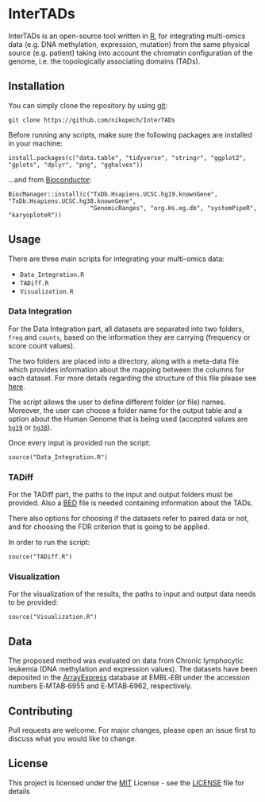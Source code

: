 # InterTADs

InterTADs is an open-source tool written in [R](https://www.r-project.org/), for integrating multi-omics data (e.g. DNA methylation, expression, mutation) from the same physical source (e.g. patient) taking into account the chromatin configuration of the genome, i.e. the topologically associating domains (TADs).

## Installation

You can simply clone the repository by using [git](https://git-scm.com/):

```
git clone https://github.com/nikopech/InterTADs
```

Before running any scripts, make sure the following packages are installed in your machine:
```
install.packages(c("data.table", "tidyverse", "stringr", "ggplot2", "gplots", "dplyr", "png", "gghalves"))
```
...and from [Bioconductor](https://www.bioconductor.org/):
```
BiocManager::install(c("TxDb.Hsapiens.UCSC.hg19.knownGene", "TxDb.Hsapiens.UCSC.hg38.knownGene", 
                       "GenomicRanges", "org.Hs.eg.db", "systemPipeR", "karyoploteR"))
```

## Usage

There are three main scripts for integrating your multi-omics data:

* ```Data_Integration.R```
* ```TADiff.R```
* ```Visualization.R```

### Data Integration

For the Data Integration part, all datasets are separated into two folders, ```freq``` and ```counts```, based on the information they are carrying (frequency or score count values). 

The two folders are placed into a directory, along with a meta-data file which provides information about the mapping between the columns for each dataset. For more details regarding the structure of this file please see [here](Data_Integration/meta-data.csv).

The script allows the user to define different folder (or file) names. Moreover, the user can choose a folder name for the output table and a option about the Human Genome that is being used (accepted values are [`hg19`](https://www.ncbi.nlm.nih.gov/assembly/GCF_000001405.13/) or [`hg38`](https://www.ncbi.nlm.nih.gov/assembly/GCF_000001405.39)).

Once every input is provided run the script:

```
source("Data_Integration.R")
```

### TADiff

For the TADiff part, the paths to the input and output folders must be provided. Also a [BED](https://genome.ucsc.edu/FAQ/FAQformat.html#format1) file is needed containing information about the TADs. 

There also options for choosing if the datasets refer to paired data or not, and for choosing the FDR criterion that is going to be applied.

In order to run the script:

```
source("TADiff.R")
```

### Visualization

For the visualization of the results, the paths to input and output data needs to be provided:

```
source("Visualization.R")
```

## Data 

The proposed method was evaluated on data from Chronic lymphocytic leukemia (DNA methylation and expression values). The datasets have been deposited in the [ArrayExpress](www.ebi.ac.uk/arrayexpress) database at EMBL‐EBI under the accession numbers E‐MTAB‐6955 and E‐MTAB‐6962, respectively.

## Contributing

Pull requests are welcome. For major changes, please open an issue first to discuss what you would like to change.

## License

This project is licensed under the [MIT](https://opensource.org/licenses/MIT) License - see the [LICENSE](LICENSE) file for details